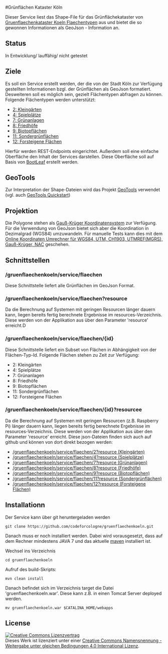 #Grünflächen Kataster Köln

Dieser Service liest das Shape-File für das Grünflächekataster von [Gruenflaechenkataster Koeln Flaechentypen](http://offenedaten-koeln.de/dataset/gruenflaechenkataster-koeln-flaechentypen) aus und bietet die so gewonnen Informationen als GeoJson - Information an.

## Status

In Entwicklung/ lauffähig/ nicht getestet

## Ziele

Es soll ein Service erstellt werden, der die von der Stadt Köln zur Verfügung gestellten Informationen bzgl. der Grünflächen als GeoJson formatiert. Desweiteren soll es möglich sein, gezielt Flächentypen abfragen zu können. Folgende Flächentypen werden unterstützt:

- [ 2: Kleingärten](https://github.com/codeforcologne/gruenflaechenkoeln/blob/master/src/main/resources/2.json)
- [ 4: Spielplätze](https://github.com/codeforcologne/gruenflaechenkoeln/blob/master/src/main/resources/4.json)
- [ 7: Grünanlagen](https://github.com/codeforcologne/gruenflaechenkoeln/blob/master/src/main/resources/7.json)
- [ 8: Friedhöfe](https://github.com/codeforcologne/gruenflaechenkoeln/blob/master/src/main/resources/8.json)
- [ 9: Biotopflächen](https://github.com/codeforcologne/gruenflaechenkoeln/blob/master/src/main/resources/9.json)
- [11: Sondergrünflächen](https://github.com/codeforcologne/gruenflaechenkoeln/blob/master/src/main/resources/11.json)
- [12: Forsteigene Flächen](https://github.com/codeforcologne/gruenflaechenkoeln/blob/master/src/main/resources/12.json) 

Hierfür werden REST-Endpoints eingerichtet. Außerdem soll eine einfache Oberfläche den Inhalt der Services darstellen. Diese Oberfläche soll auf Basis von [BootLeaf](https://github.com/bmcbride/bootleaf) erstellt werden.

## GeoTools

Zur Interpretation der Shape-Dateien wird das Projekt [GeoTools](http://geotools.org/) verwendet (vgl. auch [GeoTools Quickstart](http://docs.geotools.org/latest/userguide/tutorial/index.html))

## Projektion

Die Polygone stehen als [Gauß-Krüger Koordinatensystem](http://wiki.openstreetmap.org/wiki/DE:Gau%C3%9F-Kr%C3%BCger) zur Verfügung. Für die Verwendung von GeoJson bietet sich aber die Koordination in Dezimalgrad (WGS84) umzuwandeln. Für manuelle Tests kann dies mit dem [Online Koordinaten Umrechner für WGS84, UTM, CH1903, UTMREF(MGRS), Gauß-Krüger, NAC](http://www.deine-berge.de/Rechner/Koordinaten) geschehen.

## Schnittstellen

### /gruenflaechenkoeln/service/flaechen

Diese Schnittstelle liefert alle Grünflächen im GeoJson Format.

### /gruenflaechenkoeln/service/flaechen?resource

Da die Berechnung auf Systemen mit geringen Resourcen länger dauern kann, liegen bereits fertig berechnete Ergebnisse im resources-Verzeichnis. Diese werden von der Applikation aus über den Parameter 'resource' erreicht.D

### /gruenflaechenkoeln/service/flaechen/{id}

Diese Schnittstelle liefert ein Subset von Flächen in Abhängigkeit von der Flächen-Typ-Id. Folgende Flächen stehen zu Zeit zur Verfügung:

- 2: Kleingärten
- 4: Spielplätze
- 7: Grünanlagen
- 8: Friedhöfe
- 9: Biotopflächen
- 11: Sondergrünflächen
- 12: Forsteigene Flächen


### /gruenflaechenkoeln/service/flaechen/{id}?resourcee
Da die Berechnung auf Systemen mit geringen Resourcen (z.B. Raspberry Pi) länger dauern kann, liegen bereits fertig berechnete Ergebnisse im resources-Verzeichnis. Diese werden von der Applikation aus über den Parameter 'resource' erreicht. Diese json-Dateien finden sich auch auf github und können von dort direkt bezogen werden:

- [/gruenflaechenkoeln/service/flaechen/2?resource (Kleingärten)](https://raw.githubusercontent.com/codeforcologne/gruenflaechenkoeln/master/src/main/resources/2.json)
- [/gruenflaechenkoeln/service/flaechen/4?resource (Spielplätze)](https://raw.githubusercontent.com/codeforcologne/gruenflaechenkoeln/master/src/main/resources/4.json)
- [/gruenflaechenkoeln/service/flaechen/7?resource (Grünanlagen)](https://raw.githubusercontent.com/codeforcologne/gruenflaechenkoeln/master/src/main/resources/7.json)
- [/gruenflaechenkoeln/service/flaechen/8?resource (Friedhöfe)](https://raw.githubusercontent.com/codeforcologne/gruenflaechenkoeln/master/src/main/resources/8.json)
- [/gruenflaechenkoeln/service/flaechen/9?resource (Biotopflächen)](https://raw.githubusercontent.com/codeforcologne/gruenflaechenkoeln/master/src/main/resources/9.json)
- [/gruenflaechenkoeln/service/flaechen/11?resource (Sondergrünflächen)](https://raw.githubusercontent.com/codeforcologne/gruenflaechenkoeln/master/src/main/resources/11.json)
- [/gruenflaechenkoeln/service/flaechen/12?resource (Forsteigene Flächen)](https://raw.githubusercontent.com/codeforcologne/gruenflaechenkoeln/master/src/main/resources/12.json) 


## Installationn

Der Service kann über git heruntergeladen werden

    git clone https://github.com/codeforcologne/gruenflaechenkoeln.git
    
Danach muss er noch installiert werden. Dabei wird vorausgesetzt, dass auf dem Rechner mindestens JAVA 7 und das aktuelle [maven](https://maven.apache.org/) installiert ist. 

Wechsel ins Verzeichnis

    cd gruenflaechenkoeln

Aufruf des build-Skripts:

    mvn clean install
    
Danach befindet sich im Verzeichnis target die Datei 'gruenflaechenkoeln.war'. Diese kann z.B. in einen Tomcat Server deployed werden.

    mv gruenflaechenkoeln.war $CATALINA_HOME/webapps


## License

<a rel="license" href="http://creativecommons.org/licenses/by-sa/4.0/"><img alt="Creative Commons Lizenzvertrag" style="border-width:0" src="https://i.creativecommons.org/l/by-sa/4.0/88x31.png" /></a><br />Dieses Werk ist lizenziert unter einer <a rel="license" href="http://creativecommons.org/licenses/by-sa/4.0/">Creative Commons Namensnennung - Weitergabe unter gleichen Bedingungen 4.0 International Lizenz</a>.
